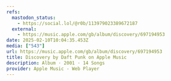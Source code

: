 ```yaml
---
refs:
  mastodon_status:
    - https://social.lol/@r0b/113979023389672187
  external:
    - https://music.apple.com/gb/album/discovery/697194953
date: 2025-02-10T10:04:35.453Z
media: ["543"]
url: https://music.apple.com/gb/album/discovery/697194953
title: Discovery by Daft Punk on Apple Music
description: Album · 2001 · 14 Songs
provider: Apple Music - Web Player
---
```



